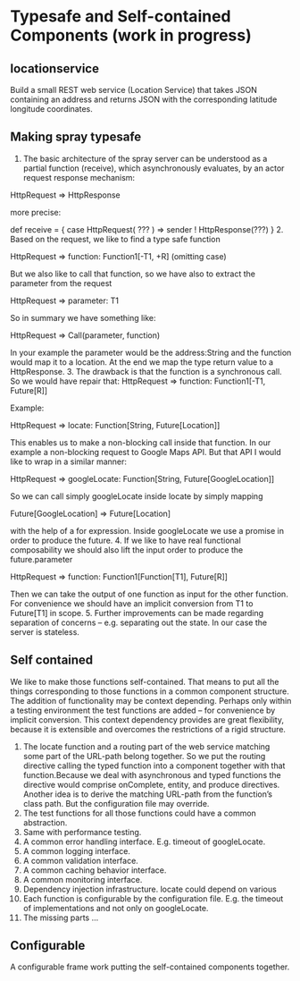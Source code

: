 # Typesafe and Self-contained Components (work in progress)
## locationservice 
Build a small REST web service (Location Service) that takes JSON containing an address and returns JSON with the corresponding latitude longitude coordinates.

## Making spray typesafe
1. The basic architecture of the spray server can be understood as a partial function (receive), which asynchronously evaluates, by an actor request response mechanism:

HttpRequest => HttpResponse

more precise:

def receive = { case HttpRequest( ??? ) => sender ! HttpResponse(???) }
2. Based on the request, we like to find a type safe function

HttpRequest => function: Function1[-T1, +R] (omitting case)

But we also like to call that function, so we have also to extract the parameter from the request

HttpRequest => parameter: T1

So in summary we have something like:

HttpRequest => Call(parameter, function)

In your example the parameter would be the address:String and the function would map it to a location. At the end we map the type return value to a HttpResponse.
3. The drawback is that the function is a synchronous call. So we would have repair that:
HttpRequest => function: Function1[-T1, Future[R]]

Example:

HttpRequest => locate: Function[String, Future[Location]]

This enables us to make a non-blocking call inside that function. In our example a non-blocking request to Google Maps API. But that API I would like to wrap in a similar manner:

HttpRequest => googleLocate: Function[String, Future[GoogleLocation]]

So we can call simply googleLocate inside locate by simply mapping 

Future[GoogleLocation] => Future[Location]

with the help of a for expression. Inside googleLocate we use a promise in order to produce the future.
4. If we like to have real functional composability we should also lift the input order to produce the future.parameter

HttpRequest => function: Function1[Function[T1], Future[R]]

Then we can take the output of one function as input for the other function. For convenience we should have an implicit conversion from T1 to Future[T1] in scope.
5. Further improvements can be made regarding separation of concerns – e.g. separating out the state. In our case the server is stateless.

## Self contained

We like to make those functions self-contained. That means to put all the things corresponding to those functions in a common component structure. The addition of functionality may be context depending. Perhaps only within a testing environment the test functions are added – for convenience by implicit conversion. This context dependency provides are great flexibility, because it is extensible and overcomes the restrictions of a rigid structure.

1. The locate function and a routing part of the web service matching some part of the URL-path belong together. So we put the routing directive calling the typed function into a component together with that function.Because we deal with asynchronous and typed functions the directive would comprise onComplete, entity, and produce directives.
Another idea is to derive the matching URL-path from the function’s class path. But the configuration file may override.
2. The test functions for all those functions could have a common abstraction.
3. Same with performance testing.
4. A common error handling interface. E.g. timeout of googleLocate.
5. A common logging interface.
6. A common validation interface.
7. A common caching behavior interface.
8. A common monitoring interface.
9. Dependency injection infrastructure. locate could depend on various 
10. Each function is configurable by the configuration file. E.g. the timeout of implementations and not only on googleLocate.
11. The missing parts ...

## Configurable
A configurable frame work putting the self-contained components together.
